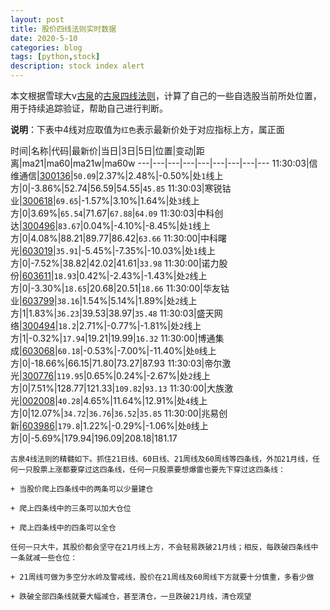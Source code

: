 ```yaml
---
layout: post
title: 股价四线法则实时数据
date: 2020-5-10
categories: blog
tags: [python,stock]
description: stock index alert
---
```



本文根据雪球大v[古泉](https://xueqiu.com/u/7148646888)的[古泉四线法则](https://xueqiu.com/7148646888/130498192)，计算了自己的一些自选股当前所处位置，用于持续追踪验证，帮助自己进行判断。

**说明**：下表中4线对应取值为`红色`表示最新价处于对应指标上方，属正面

时间|名称|代码|最新价|当日|3日|5日|位置|变动|距离|ma21|ma60|ma21w|ma60w
---|---|---|---|---|---|---|---|---
11:30:03|信维通信|[300136](https://xueqiu.com/S/SZ300136)|`50.09`|2.37%|2.48%|-0.50%|处`1`线上方|0|-3.86%|52.74|56.59|54.55|`45.85`
11:30:03|寒锐钴业|[300618](https://xueqiu.com/S/SZ300618)|`69.65`|-1.57%|3.10%|1.64%|处`3`线上方|0|3.69%|`65.54`|71.67|`67.88`|`64.09`
11:30:03|中科创达|[300496](https://xueqiu.com/S/SZ300496)|`83.67`|0.04%|-4.10%|-8.45%|处`1`线上方|0|4.08%|88.21|89.77|86.42|`63.66`
11:30:00|中科曙光|[603019](https://xueqiu.com/S/SH603019)|`35.91`|-5.45%|-7.35%|-10.03%|处`1`线上方|0|-7.52%|38.82|42.02|41.61|`33.98`
11:30:00|诺力股份|[603611](https://xueqiu.com/S/SH603611)|`18.93`|0.42%|-2.43%|-1.43%|处`2`线上方|0|-3.30%|`18.65`|20.68|20.51|`18.66`
11:30:00|华友钴业|[603799](https://xueqiu.com/S/SH603799)|`38.16`|1.54%|5.14%|1.89%|处`2`线上方|1|1.83%|`36.23`|39.53|38.97|`35.48`
11:30:03|盛天网络|[300494](https://xueqiu.com/S/SZ300494)|`18.2`|2.71%|-0.77%|-1.81%|处`2`线上方|1|-0.32%|`17.94`|19.21|19.99|`16.32`
11:30:00|博通集成|[603068](https://xueqiu.com/S/SH603068)|`60.18`|-0.53%|-7.00%|-11.40%|处`0`线上方|0|-18.66%|66.15|71.80|73.27|87.93
11:30:03|帝尔激光|[300776](https://xueqiu.com/S/SZ300776)|`119.95`|0.65%|0.24%|-2.67%|处`2`线上方|0|7.51%|128.77|121.33|`109.82`|`93.13`
11:30:00|大族激光|[002008](https://xueqiu.com/S/SZ002008)|`40.28`|4.65%|11.64%|12.91%|处`4`线上方|0|12.07%|`34.72`|`36.76`|`36.52`|`35.85`
11:30:00|兆易创新|[603986](https://xueqiu.com/S/SH603986)|`179.8`|1.22%|-0.29%|-1.06%|处`0`线上方|0|-5.69%|179.94|196.09|208.18|181.17

```
古泉4线法则的精髓如下。抓住21日线、60日线、21周线及60周线等四条线，外加21月线，任何一只股票上涨都要穿过这四条线，任何一只股票要想爆雷也要先下穿过这四条线：

+ 当股价爬上四条线中的两条可以少量建仓

+ 爬上四条线中的三条可以加大仓位

+ 爬上四条线中的四条可以全仓

任何一只大牛，其股价都会坚守在21月线上方，不会轻易跌破21月线；相反，每跌破四条线中一条就减一些仓位：

+ 21周线可做为多空分水岭及警戒线，股价在21周线及60周线下方就要十分慎重，多看少做

+ 跌破全部四条线就要大幅减仓，甚至清仓，一旦跌破21月线，清仓观望
```